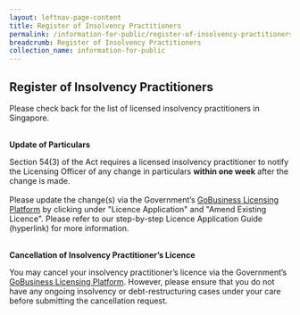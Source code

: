 ```yaml
---
layout: leftnav-page-content
title: Register of Insolvency Practitioners
permalink: /information-for-public/register-of-insolvency-practitioners/
breadcrumb: Register of Insolvency Practitioners
collection_name: information-for-public
---
```


**Register of Insolvency Practitioners**<br>
---
Please check back for the list of licensed insolvency practitioners in Singapore.
<br><br>

**Update of Particulars**<br>

Section 54(3) of the Act requires a licensed insolvency practitioner to notify the Licensing Officer of any change in particulars **within one week** after the change is made.
<br><br>
Please update the change(s) via the Government’s <a href="https://www.gobusiness.gov.sg/licences" target="_blank">GoBusiness Licensing Platform</a> by clicking under "Licence Application" and "Amend Existing Licence". Please refer to our step-by-step Licence Application Guide (hyperlink) for more information.
<br><br>

**Cancellation of Insolvency Practitioner’s Licence**<br>

You may cancel your insolvency practitioner’s licence via the Government’s <a href="https://www.gobusiness.gov.sg/licences" target="_blank">GoBusiness Licensing Platform</a>. However, please ensure that you do not have any ongoing insolvency or debt-restructuring cases under your care before submitting the cancellation request.
<br>
